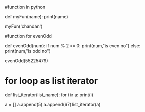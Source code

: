 #function in python

def myFun(name):
    print(name)
    
myFun('chandan')

#function for evenOdd

def evenOdd(num):
    if num % 2 == 0:
        print(num,"is even no")
    else:
        print(num,"is odd no")
    
evenOdd(55225479)

# for loop as list iterator
def list_iterator(list_name):
    for i in a:
        print(i)


a = []
a.append(5)
a.append(67)
list_iterator(a)
    

